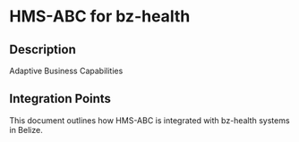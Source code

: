 # HMS-ABC for bz-health

## Description

Adaptive Business Capabilities

## Integration Points

This document outlines how HMS-ABC is integrated with bz-health systems in Belize.
